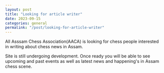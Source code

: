 ```yaml
---
layout: post
title: "Looking for article writer"
date: 2023-09-15
categories: general
permalink: "/post/looking-for-article-writer"
---
```


All Asssam Chess Association(AACA) is looking for chess people interested in writing about chess news in Assam.

Site is still undergoing development. Once ready you will be able to see upcoming and past events as well as latest news and happening's in Assam chess scene.
